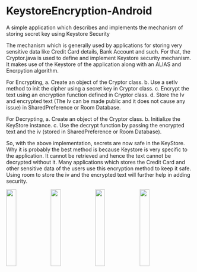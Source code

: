 # KeystoreEncryption-Android
A simple application which describes and implements the mechanism of storing secret key using Keystore Security

The mechanism which is generally used by applications for storing very sensitive data like Credit Card details, Bank Account and such.
For that, the Cryptor.java is used to define and implement Keystore security mechanism. It makes use of the Keystore of the application along
with an ALIAS and Encrpytion algorithm.

For Encrypting,
a. Create an object of the Cryptor class.
b. Use a setIv method to init the cipher using a secret key in Cryptor class.
c. Encrypt the text using an encryption function defined in Cryptor class.
d. Store the Iv and encrypted text (The Iv can be made public and it does not cause any issue) in SharedPreference or Room Database.

For Decrypting,
a. Create an object of the Cryptor class.
b. Initialize the KeyStore instance.
c. Use the decrypt function by passing the encrypted text and the iv (stored in SharedPreference or Room Database).


So, with the above implementation, secrets are now safe in the KeyStore. Why it is probably the best method is because Keystore 
is very specific to the application. It cannot be retrieved and hence the text cannot be decrypted without it. Many applications 
which stores the Credit Card and other sensitive data of the users use this encryption method to keep it safe. Using room to store the 
iv and the encrypted text will further help in adding security.

<img src="https://github.com/varundwarkani/KeystoreEncryption-Android/blob/master/App%20Images/image4.jpg" width="23%"></img> <img src="https://github.com/varundwarkani/KeystoreEncryption-Android/blob/master/App%20Images/image1.jpg" width="23%"></img> <img src="https://github.com/varundwarkani/KeystoreEncryption-Android/blob/master/App%20Images/image2.jpg" width="23%"></img> <img src="https://github.com/varundwarkani/KeystoreEncryption-Android/blob/master/App%20Images/image3.jpg" width="23%"></img>
